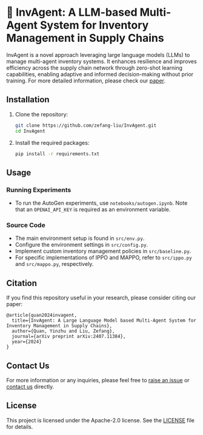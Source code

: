 # :robot: InvAgent: A LLM-based Multi-Agent System for Inventory Management in Supply Chains

InvAgent is a novel approach leveraging large language models (LLMs) to manage multi-agent inventory systems. It enhances resilience and improves efficiency across the supply chain network through zero-shot learning capabilities, enabling adaptive and informed decision-making without prior training. For more detailed information, please check our [paper](https://arxiv.org/abs/2407.11384).

## Installation

1. Clone the repository:

   ```bash
   git clone https://github.com/zefang-liu/InvAgent.git
   cd InvAgent
   ```

2. Install the required packages:

   ```bash
   pip install -r requirements.txt
   ```

## Usage

### Running Experiments

- To run the AutoGen experiments, use `notebooks/autogen.ipynb`. Note that an `OPENAI_API_KEY` is required as an environment variable.

### Source Code

- The main environment setup is found in `src/env.py`.
- Configure the environment settings in `src/config.py`.
- Implement custom inventory management policies in `src/baseline.py`.
- For specific implementations of IPPO and MAPPO, refer to `src/ippo.py` and `src/mappo.py`, respectively.

## Citation

If you find this repository useful in your research, please consider citing our paper:

```
@article{quan2024invagent,
  title={InvAgent: A Large Language Model based Multi-Agent System for Inventory Management in Supply Chains},
  author={Quan, Yinzhu and Liu, Zefang},
  journal={arXiv preprint arXiv:2407.11384},
  year={2024}
}
```

## Contact Us

For more information or any inquiries, please feel free to [raise an issue](https://github.com/zefang-liu/InvAgent/issues) or [contact us](mailto:yquan9@gatech.edu) directly.

## License

This project is licensed under the Apache-2.0 license. See the [LICENSE](LICENSE) file for details.
